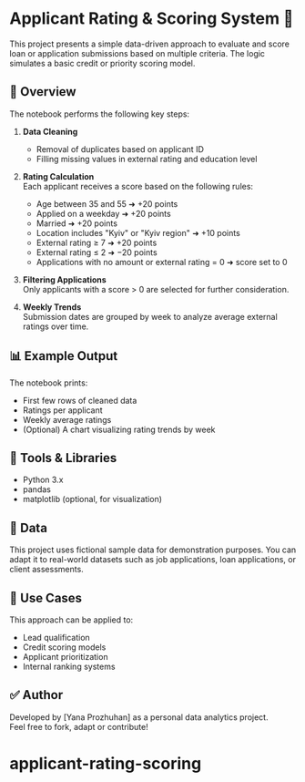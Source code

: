 # Applicant Rating & Scoring System 🧮

This project presents a simple data-driven approach to evaluate and score loan or application submissions based on multiple criteria. The logic simulates a basic credit or priority scoring model.

## 🧩 Overview

The notebook performs the following key steps:

1. **Data Cleaning**  
   - Removal of duplicates based on applicant ID  
   - Filling missing values in external rating and education level  

2. **Rating Calculation**  
   Each applicant receives a score based on the following rules:
   - Age between 35 and 55 ➜ +20 points  
   - Applied on a weekday ➜ +20 points  
   - Married ➜ +20 points  
   - Location includes "Kyiv" or "Kyiv region" ➜ +10 points  
   - External rating ≥ 7 ➜ +20 points  
   - External rating ≤ 2 ➜ −20 points  
   - Applications with no amount or external rating = 0 ➜ score set to 0  

3. **Filtering Applications**  
   Only applicants with a score > 0 are selected for further consideration.

4. **Weekly Trends**  
   Submission dates are grouped by week to analyze average external ratings over time.

## 📊 Example Output

The notebook prints:
- First few rows of cleaned data  
- Ratings per applicant  
- Weekly average ratings  
- (Optional) A chart visualizing rating trends by week  

## 🔧 Tools & Libraries

- Python 3.x  
- pandas  
- matplotlib (optional, for visualization)

## 📁 Data

This project uses fictional sample data for demonstration purposes. You can adapt it to real-world datasets such as job applications, loan applications, or client assessments.

## 📌 Use Cases

This approach can be applied to:
- Lead qualification  
- Credit scoring models  
- Applicant prioritization  
- Internal ranking systems

## ✅ Author

Developed by [Yana Prozhuhan] as a personal data analytics project.  
Feel free to fork, adapt or contribute!

# applicant-rating-scoring

